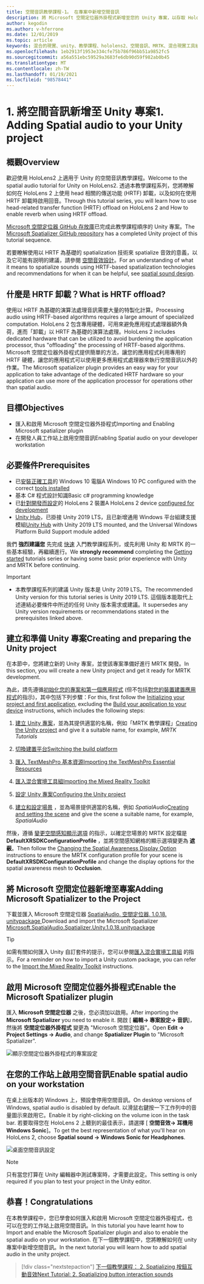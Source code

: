 ```yaml
---
title: 空間音訊教學課程-1。 在專案中新增空間音訊
description: 將 Microsoft 空間定位器外掛程式新增至您的 Unity 專案，以存取 HoloLens 2 HRTF 硬體卸載。
author: kegodin
ms.author: v-hferrone
ms.date: 12/01/2019
ms.topic: article
keywords: 混合的現實、unity、教學課程、hololens2、空間音訊、MRTK、混合現實工具組、UWP、Windows 10、HRTF、前端相關的傳送功能、回音、Microsoft 空間定位器
ms.openlocfilehash: 1eb2913f1953e334cfe75b786f96bb51a9852fc5
ms.sourcegitcommit: a56a551ebc59529a3683fe6db90d59f982ab0b45
ms.translationtype: MT
ms.contentlocale: zh-TW
ms.lasthandoff: 01/19/2021
ms.locfileid: "98578441"
---
```

# <a name="1-adding-spatial-audio-to-your-unity-project"></a><span data-ttu-id="41778-105">1. 將空間音訊新增至 Unity 專案</span><span class="sxs-lookup"><span data-stu-id="41778-105">1. Adding Spatial audio to your Unity project</span></span>

## <a name="overview"></a><span data-ttu-id="41778-106">概觀</span><span class="sxs-lookup"><span data-stu-id="41778-106">Overview</span></span>

<span data-ttu-id="41778-107">歡迎使用 HoloLens2 上適用于 Unity 的空間音訊教學課程。</span><span class="sxs-lookup"><span data-stu-id="41778-107">Welcome to the spatial audio tutorial for Unity on HoloLens2.</span></span> <span data-ttu-id="41778-108">透過本教學課程系列，您將瞭解如何在 HoloLens 2 上使用 head 相關的傳送功能 (HRTF) 卸載，以及如何在使用 HRTF 卸載時啟用回音。</span><span class="sxs-lookup"><span data-stu-id="41778-108">Through this tutorial series, you will learn how to use head-related transfer function (HRTF) offload on HoloLens 2 and How to enable reverb when using HRTF offload.</span></span>

<span data-ttu-id="41778-109">[Microsoft 空間定位器 GitHub 存放庫](https://github.com/microsoft/spatialaudio-unity)已完成此教學課程順序的 Unity 專案。</span><span class="sxs-lookup"><span data-stu-id="41778-109">The [Microsoft Spatializer GitHub repository](https://github.com/microsoft/spatialaudio-unity) has a completed Unity project of this tutorial sequence.</span></span>

<span data-ttu-id="41778-110">若要瞭解使用以 HRTF 為基礎的 spatialization 技術來 spatialize 音效的意義，以及它可能有説明的建議，請參閱 [空間音效設計](https://docs.microsoft.com/windows/mixed-reality/spatial-sound-design)。</span><span class="sxs-lookup"><span data-stu-id="41778-110">For an understanding of what it means to spatialize sounds using HRTF-based spatialization technologies and recommendations for when it can be helpful, see [spatial sound design](https://docs.microsoft.com/windows/mixed-reality/spatial-sound-design).</span></span>

## <a name="what-is-hrtf-offload"></a><span data-ttu-id="41778-111">什麼是 HRTF 卸載？</span><span class="sxs-lookup"><span data-stu-id="41778-111">What is HRTF offload?</span></span>

<span data-ttu-id="41778-112">使用以 HRTF 為基礎的演算法處理音訊需要大量的特製化計算。</span><span class="sxs-lookup"><span data-stu-id="41778-112">Processing audio using HRTF-based algorithms requires a large amount of specialized computation.</span></span> <span data-ttu-id="41778-113">HoloLens 2 包含專用硬體，可用來避免應用程式處理器額外負荷，進而「卸載」以 HRTF 為基礎的演算法處理。</span><span class="sxs-lookup"><span data-stu-id="41778-113">HoloLens 2 includes dedicated hardware that can be utilized to avoid burdening the application processor, thus "offloading" the processing of HRTF-based algorithms.</span></span>  <span data-ttu-id="41778-114">Microsoft 空間定位器外掛程式提供簡單的方法，讓您的應用程式利用專用的 HRTF 硬體，讓您的應用程式可以使用更多應用程式處理器來執行空間音訊以外的作業。</span><span class="sxs-lookup"><span data-stu-id="41778-114">The Microsoft spatializer plugin provides an easy way for your application to take advantage of the dedicated HRTF hardware so your application can use more of the application processor for operations other than spatial audio.</span></span>

## <a name="objectives"></a><span data-ttu-id="41778-115">目標</span><span class="sxs-lookup"><span data-stu-id="41778-115">Objectives</span></span>

* <span data-ttu-id="41778-116">匯入和啟用 Microsoft 空間定位器外掛程式</span><span class="sxs-lookup"><span data-stu-id="41778-116">Importing and Enabling Microsoft spatializer plugin</span></span>
* <span data-ttu-id="41778-117">在開發人員工作站上啟用空間音訊</span><span class="sxs-lookup"><span data-stu-id="41778-117">Enabling Spatial audio on your developer workstation</span></span>

## <a name="prerequisites"></a><span data-ttu-id="41778-118">必要條件</span><span class="sxs-lookup"><span data-stu-id="41778-118">Prerequisites</span></span>

* <span data-ttu-id="41778-119">已[安裝正確工具](../../install-the-tools.md)的 Windows 10 電腦</span><span class="sxs-lookup"><span data-stu-id="41778-119">A Windows 10 PC configured with the correct [tools installed](../../install-the-tools.md)</span></span>
* <span data-ttu-id="41778-120">基本 C# 程式設計知識</span><span class="sxs-lookup"><span data-stu-id="41778-120">Basic c# programming knowledge</span></span>
* <span data-ttu-id="41778-121">已[針對開發而設定](../../platform-capabilities-and-apis/using-visual-studio.md#enabling-developer-mode)的 HoloLens 2 裝置</span><span class="sxs-lookup"><span data-stu-id="41778-121">A HoloLens 2 device [configured for development](../../platform-capabilities-and-apis/using-visual-studio.md#enabling-developer-mode)</span></span>
* <span data-ttu-id="41778-122"><a href="https://docs.unity3d.com/Manual/GettingStartedInstallingHub.html" target="_blank">Unity Hub</a>，已掛接 Unity 2019 LTS，且已新增通用 Windows 平台組建支援模組</span><span class="sxs-lookup"><span data-stu-id="41778-122"><a href="https://docs.unity3d.com/Manual/GettingStartedInstallingHub.html" target="_blank">Unity Hub</a> with Unity 2019 LTS mounted, and the Universal Windows Platform Build Support module added</span></span>

<span data-ttu-id="41778-123">我們 **強烈建議您** 先完成 [快速](mr-learning-base-01.md) 入門教學課程系列，或先利用 Unity 和 MRTK 的一些基本經驗，再繼續進行。</span><span class="sxs-lookup"><span data-stu-id="41778-123">We **strongly recommend** completing the [Getting started](mr-learning-base-01.md) tutorials series or having some basic prior experience with Unity and MRTK before continuing.</span></span>

> [!IMPORTANT]
>
> * <span data-ttu-id="41778-124">本教學課程系列的建議 Unity 版本是 Unity 2019 LTS。</span><span class="sxs-lookup"><span data-stu-id="41778-124">The recommended Unity version for this tutorial series is Unity 2019 LTS.</span></span> <span data-ttu-id="41778-125">這個版本能取代上述連結必要條件中所述的任何 Unity 版本需求或建議。</span><span class="sxs-lookup"><span data-stu-id="41778-125">It supersedes any Unity version requirements or recommendations stated in the prerequisites linked above.</span></span>

## <a name="creating-and-preparing-the-unity-project"></a><span data-ttu-id="41778-126">建立和準備 Unity 專案</span><span class="sxs-lookup"><span data-stu-id="41778-126">Creating and preparing the Unity project</span></span>

<span data-ttu-id="41778-127">在本節中，您將建立新的 Unity 專案，並使該專案準備好進行 MRTK 開發。</span><span class="sxs-lookup"><span data-stu-id="41778-127">In this section, you will create a new Unity project and get it ready for MRTK development.</span></span>

<span data-ttu-id="41778-128">為此，請先遵循[初始化您的專案和第一個應用程式](mr-learning-base-02.md) (但不包括[對您的裝置建置應用程式](mr-learning-base-02.md#building-your-application-to-your-hololens-2)的指示)，其中包括下列步驟：</span><span class="sxs-lookup"><span data-stu-id="41778-128">For this, first follow the [Initializing your project and first application](mr-learning-base-02.md), excluding the [Build your application to your device](mr-learning-base-02.md#building-your-application-to-your-hololens-2) instructions, which includes the following steps:</span></span>

1. <span data-ttu-id="41778-129">[建立 Unity 專案](mr-learning-base-02.md#creating-the-unity-project)，並為其提供適當的名稱，例如「MRTK 教學課程」</span><span class="sxs-lookup"><span data-stu-id="41778-129">[Creating the Unity project](mr-learning-base-02.md#creating-the-unity-project) and give it a suitable name, for example, *MRTK Tutorials*</span></span>

1. [<span data-ttu-id="41778-130">切換建置平台</span><span class="sxs-lookup"><span data-stu-id="41778-130">Switching the build platform</span></span>](mr-learning-base-02.md#configuring-the-unity-project)

1. [<span data-ttu-id="41778-131">匯入 TextMeshPro 基本資源</span><span class="sxs-lookup"><span data-stu-id="41778-131">Importing the TextMeshPro Essential Resources</span></span>](mr-learning-base-02.md#importing-the-textmeshpro-essential-resources)

1. [<span data-ttu-id="41778-132">匯入混合實境工具組</span><span class="sxs-lookup"><span data-stu-id="41778-132">Importing the Mixed Reality Toolkit</span></span>](mr-learning-base-02.md#importing-the-mixed-reality-toolkit)

1. [<span data-ttu-id="41778-133">設定 Unity 專案</span><span class="sxs-lookup"><span data-stu-id="41778-133">Configuring the Unity project</span></span>](mr-learning-base-02.md#configuring-the-unity-project)

1. <span data-ttu-id="41778-134">[建立和設定場景](mr-learning-base-02.md#creating-and-configuring-the-scene) ，並為場景提供適當的名稱，例如 *SpatialAudio*</span><span class="sxs-lookup"><span data-stu-id="41778-134">[Creating and setting the scene](mr-learning-base-02.md#creating-and-configuring-the-scene) and give the scene a suitable name, for example, *SpatialAudio*</span></span>

<span data-ttu-id="41778-135">然後，遵循 [變更空間感知顯示選項](mr-learning-base-03.md#changing-the-spatial-awareness-display-option) 的指示，以確定您場景的 MRTK 設定檔是 **DefaultXRSDKConfigurationProfile** ，並將空間感知網格的顯示選項變更為 **遮蔽**。</span><span class="sxs-lookup"><span data-stu-id="41778-135">Then follow the [Changing the Spatial Awareness Display Option](mr-learning-base-03.md#changing-the-spatial-awareness-display-option) instructions to ensure the MRTK configuration profile for your scene is **DefaultXRSDKConfigurationProfile** and change the display options for the spatial awareness mesh to **Occlusion**.</span></span>

## <a name="adding-microsoft-spatializer-to-the-project"></a><span data-ttu-id="41778-136">將 Microsoft 空間定位器新增至專案</span><span class="sxs-lookup"><span data-stu-id="41778-136">Adding Microsoft Spatializer to the Project</span></span>

<span data-ttu-id="41778-137">下載並匯入 Microsoft 空間定位器  <a href="https://github.com/microsoft/spatialaudio-unity/releases/download/v1.0.18/Microsoft.SpatialAudio.Spatializer.Unity.1.0.18.unitypackage" target="_blank">SpatialAudio. 空間定位器. 1.0.18. unitypackage </a></span><span class="sxs-lookup"><span data-stu-id="41778-137">Download and import the Microsoft Spatializer  <a href="https://github.com/microsoft/spatialaudio-unity/releases/download/v1.0.18/Microsoft.SpatialAudio.Spatializer.Unity.1.0.18.unitypackage" target="_blank">Microsoft.SpatialAudio.Spatializer.Unity.1.0.18.unitypackage </a></span></span>

>[!TIP]
> <span data-ttu-id="41778-138">如需有關如何匯入 Unity 自訂套件的提示，您可以參閱[匯入混合實境工具組](../../../mrlearning-base-ch1.md#import-the-mixed-reality-toolkit) 的指示。</span><span class="sxs-lookup"><span data-stu-id="41778-138">For a reminder on how to import a Unity custom package, you can refer to the [Import the Mixed Reality Toolkit](../../../mrlearning-base-ch1.md#import-the-mixed-reality-toolkit) instructions.</span></span>

## <a name="enable-the-microsoft-spatializer-plugin"></a><span data-ttu-id="41778-139">啟用 Microsoft 空間定位器外掛程式</span><span class="sxs-lookup"><span data-stu-id="41778-139">Enable the Microsoft Spatializer plugin</span></span>

<span data-ttu-id="41778-140">匯入 **Microsoft 空間定位器** 之後，您必須加以啟用。</span><span class="sxs-lookup"><span data-stu-id="41778-140">After importing the **Microsoft Spatializer** you need to enable it.</span></span> <span data-ttu-id="41778-141">開啟 [ **編輯-> 專案設定-> 音訊**]，然後將 **空間定位器外掛程式** 變更為 "Microsoft 空間定位器"。</span><span class="sxs-lookup"><span data-stu-id="41778-141">Open **Edit -> Project Settings -> Audio**, and change **Spatializer Plugin** to "Microsoft Spatializer".</span></span>

![顯示空間定位器外掛程式的專案設定](images/spatial-audio/spatial-audio-01-section3-step1-1.png)

## <a name="enable-spatial-audio-on-your-workstation"></a><span data-ttu-id="41778-143">在您的工作站上啟用空間音訊</span><span class="sxs-lookup"><span data-stu-id="41778-143">Enable spatial audio on your workstation</span></span>

<span data-ttu-id="41778-144">在桌上出版本的 Windows 上，預設會停用空間音訊。</span><span class="sxs-lookup"><span data-stu-id="41778-144">On desktop versions of Windows, spatial audio is disabled by default.</span></span> <span data-ttu-id="41778-145">以滑鼠右鍵按一下工作列中的音量圖示來啟用它。</span><span class="sxs-lookup"><span data-stu-id="41778-145">Enable it by right-clicking on the volume icon in the task bar.</span></span> <span data-ttu-id="41778-146">若要取得您在 HoloLens 2 上聽到的最佳表示，請選擇 [ **空間音效-> 耳機用 Windows Sonic**]。</span><span class="sxs-lookup"><span data-stu-id="41778-146">To get the best representation of what you'll hear on HoloLens 2, choose **Spatial sound -> Windows Sonic for Headphones**.</span></span>

![桌面空間音訊設定](images/spatial-audio/spatial-audio-01-section4-step1-1.png)

> [!NOTE]
> <span data-ttu-id="41778-148">只有當您打算在 Unity 編輯器中測試專案時，才需要此設定。</span><span class="sxs-lookup"><span data-stu-id="41778-148">This setting is only required if you plan to test your project in the Unity editor.</span></span>

## <a name="congratulations"></a><span data-ttu-id="41778-149">恭喜！</span><span class="sxs-lookup"><span data-stu-id="41778-149">Congratulations</span></span>

<span data-ttu-id="41778-150">在本教學課程中，您已學會如何匯入和啟用 Microsoft 空間定位器外掛程式，也可以在您的工作站上啟用空間音訊。</span><span class="sxs-lookup"><span data-stu-id="41778-150">In this tutorial you have learnt how to Import and enable the Microsoft Spatializer plugin and also to enable the spatial audio on your workstation.</span></span>
<span data-ttu-id="41778-151">在下一個教學課程中，您將瞭解如何在 unity 專案中新增空間音訊。</span><span class="sxs-lookup"><span data-stu-id="41778-151">In the next tutorial you will learn how to add spatial audio in the unity project.</span></span>

> [!div class="nextstepaction"]
> [<span data-ttu-id="41778-152">下一個教學課程： 2. Spatializing 按鈕互動音效</span><span class="sxs-lookup"><span data-stu-id="41778-152">Next Tutorial: 2. Spatializing button interaction sounds</span></span>](unity-spatial-audio-ch2.md)
